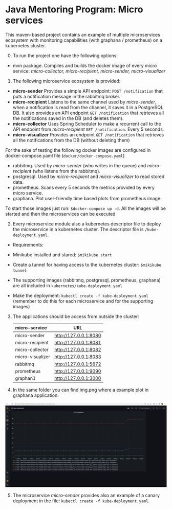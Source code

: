 # Java Mentoring Program: Micro services

This maven-based project contains an example of multiple microservices ecosystem with monitoring capabilities (with graphana / prometheus) on a kubernetes cluster. 

0) To run the project one have the following options:

- mvn package. Compiles and builds the docker image of every micro service: <em>micro-collector, micro-recipient, micro-sender, micro-visualizer</em>

1) The following microservice ecosystem is provided:
- **micro-sender** Provides a simple API endpoint: `POST /notification` that puts a notification message in the rabbitmq broker.
- **micro-recipient** Listens to the same channel used by *micro-sender*, when a notification is read from the channel, it saves it in a PostgreSQL DB. It also provides an API endpoint `GET /notification` that retrieves all the notifications saved in the DB (and deletes them).
- **micro-collector** Uses Spring Scheduler to make a recurrent call to the API endpoint from *micro-recipient* `GET /notification`. Every 5 seconds. 
- **micro-visualizer** Provides an endpoint `GET /notification` that retrieves all the notifications from the DB (without deleting them)

For the sake of testing the following docker images are configured in  docker-compose.yaml file (`docker/docker-compose.yaml`)

- rabbitmq. Used by *micro-sender* (who writes in the queue) and *micro-recipient* (who listens from the rabbitmq).
- postgresql. Used by *micro-recipient* and *micro-visualizer* to read stored data.
- prometheus. Scans every 5 seconds the metrics provided by every micro service.
- graphana. Plot user-friendly time based plots from prometheus image. 

To start those images just run: `$docker-compose up -d`. All the images will be started and then the microservices can be executed

2) Every microservice module also a kubernetes descriptor file to deploy the microservice in a kubernetes cluster. The descriptor file is `/kube-deployment.yaml`. 
- Requirements:
- Minikube installed and stared: `$mikikube start`
- Create a tunnel for having access to the kubernetes cluster: `$mikikube tunnel`
- The supporting images (rabbitmq, postgresql, prometheus, graphana) are all included in `kubernetes/kube-deployment.yaml`

- Make the deployment: `kubectl create -f kube-deployment.yaml` (remember to do this for each microservice and for the supporting images)

3) The applications should be access from outside the cluster:

   | micro-service | URL |
   |----------|:-------------:|
   | micro-sender |  http://127.0.0.1:8080 |
   | micro-recipient |  http://127.0.0.1:8081 |
   | micro-collector |  http://127.0.0.1:8082 |
   | micro-visualizer |  http://127.0.0.1:8083 |
   | rabbitmq | http://127.0.0.1:5672 |
   | prometheus | http://127.0.0.1:9090 |
   | graphan1 | http://127.0.0.1:3000 |

4) In the same folder you can find img.png where a example plot in graphana application. 

![Alt text](img.png?raw=true "Title")

5) The microservice *micro-sender* provides also an example of a canary deployment in the file: `kubectl create -f kube-deployment.yaml`.


